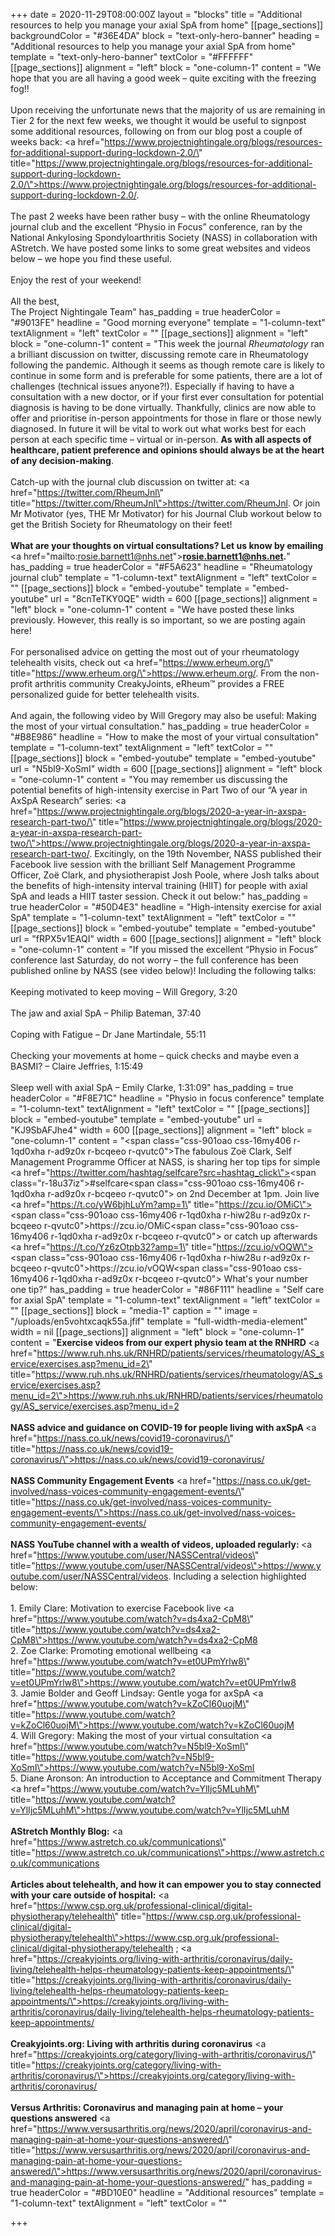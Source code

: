 +++
date = 2020-11-29T08:00:00Z
layout = "blocks"
title = "Additional resources to help you manage your axial SpA from home"
[[page_sections]]
backgroundColor = "#36E4DA"
block = "text-only-hero-banner"
heading = "Additional resources to help you manage your axial SpA from home"
template = "text-only-hero-banner"
textColor = "#FFFFFF"
[[page_sections]]
alignment = "left"
block = "one-column-1"
content = "We hope that you are all having a good week – quite exciting with the freezing fog!!<br><br>Upon receiving the unfortunate news that the majority of us are remaining in Tier 2 for the next few weeks, we thought it would be useful to signpost some additional resources, following on from our blog post a couple of weeks back: <a href=\"https://www.projectnightingale.org/blogs/resources-for-additional-support-during-lockdown-2.0/\" title=\"https://www.projectnightingale.org/blogs/resources-for-additional-support-during-lockdown-2.0/\">https://www.projectnightingale.org/blogs/resources-for-additional-support-during-lockdown-2.0/</a>.<br><br>The past 2 weeks have been rather busy – with the online Rheumatology journal club and the excellent “Physio in Focus” conference, ran by the National Ankylosing Spondyloarthritis Society (NASS) in collaboration with AStretch. We have posted some links to some great websites and videos below – we hope you find these useful.<br><br>Enjoy the rest of your weekend!<br><br>All the best,<br>The Project Nightingale Team"
has_padding = true
headerColor = "#9013FE"
headline = "Good morning everyone"
template = "1-column-text"
textAlignment = "left"
textColor = ""
[[page_sections]]
alignment = "left"
block = "one-column-1"
content = "This week the journal <em>Rheumatology</em> ran a brilliant discussion on twitter, discussing remote care in Rheumatology following the pandemic. Although it seems as though remote care is likely to continue in some form and is preferable for some patients, there are a lot of challenges (technical issues anyone?!). Especially if having to have a consultation with a new doctor, or if your first ever consultation for potential diagnosis is having to be done virtually. Thankfully, clinics are now able to offer and prioritise in-person appointments for those in flare or those newly diagnosed. In future it will be vital to work out what works best for each person at each specific time – virtual or in-person. <strong>As with all aspects of healthcare, patient preference and opinions should always be at the heart of any decision-making</strong>.<br><br>Catch-up with the journal club discussion on twitter at: <a href=\"https://twitter.com/RheumJnl\" title=\"https://twitter.com/RheumJnl\">https://twitter.com/RheumJnl</a>. Or join Mr Motivator (yes, THE Mr Motivator) for his Journal Club workout below to get the British Society for Rheumatology on their feet!<br><br><strong>What are your thoughts on virtual consultations? Let us know by emailing </strong><a href=\"mailto:rosie.barnett1@nhs.net\"><strong>rosie.barnett1@nhs.net</strong></a><strong>.</strong>"
has_padding = true
headerColor = "#F5A623"
headline = "Rheumatology journal club"
template = "1-column-text"
textAlignment = "left"
textColor = ""
[[page_sections]]
block = "embed-youtube"
template = "embed-youtube"
url = "8cnTeTKY0QE"
width = 600
[[page_sections]]
alignment = "left"
block = "one-column-1"
content = "We have posted these links previously. However, this really is so important, so we are posting again here!<br><br>For personalised advice on getting the most out of your rheumatology telehealth visits, check out <a href=\"https://www.erheum.org/\" title=\"https://www.erheum.org/\">https://www.erheum.org/</a>. From the non-profit arthritis community CreakyJoints, eRheum™ provides a FREE personalized guide for better telehealth visits.<br><br>And again, the following video by Will Gregory may also be useful: Making the most of your virtual consultation."
has_padding = true
headerColor = "#B8E986"
headline = "How to make the most of your virtual consultation"
template = "1-column-text"
textAlignment = "left"
textColor = ""
[[page_sections]]
block = "embed-youtube"
template = "embed-youtube"
url = "N5bl9-XoSmI"
width = 600
[[page_sections]]
alignment = "left"
block = "one-column-1"
content = "You may remember us discussing the potential benefits of high-intensity exercise in Part Two of our “A year in AxSpA Research” series: <a href=\"https://www.projectnightingale.org/blogs/2020-a-year-in-axspa-research-part-two/\" title=\"https://www.projectnightingale.org/blogs/2020-a-year-in-axspa-research-part-two/\">https://www.projectnightingale.org/blogs/2020-a-year-in-axspa-research-part-two/</a>. Excitingly, on the 19th November, NASS published their Facebook live session with the brilliant Self Management Programme Officer, Zoë Clark, and physiotherapist Josh Poole, where Josh talks about the benefits of high-intensity interval training (HIIT) for people with axial SpA and leads a HIIT taster session. Check it out below:"
has_padding = true
headerColor = "#50D4E3"
headline = "High-intensity exercise for axial SpA"
template = "1-column-text"
textAlignment = "left"
textColor = ""
[[page_sections]]
block = "embed-youtube"
template = "embed-youtube"
url = "fRPX5v1EAQI"
width = 600
[[page_sections]]
alignment = "left"
block = "one-column-1"
content = "If you missed the excellent “Physio in Focus” conference last Saturday, do not worry – the full conference has been published online by NASS (see video below)! Including the following talks:<br><br>Keeping motivated to keep moving – Will Gregory, 3:20<br><br>The jaw and axial SpA – Philip Bateman, 37:40<br><br>Coping with Fatigue – Dr Jane Martindale, 55:11<br><br>Checking your movements at home – quick checks and maybe even a BASMI? – Claire Jeffries, 1:15:49<br><br>Sleep well with axial SpA – Emily Clarke, 1:31:09"
has_padding = true
headerColor = "#F8E71C"
headline = "Physio in focus conference"
template = "1-column-text"
textAlignment = "left"
textColor = ""
[[page_sections]]
block = "embed-youtube"
template = "embed-youtube"
url = "KJ9SbAFJhe4"
width = 600
[[page_sections]]
alignment = "left"
block = "one-column-1"
content = "<span class=\"css-901oao css-16my406 r-1qd0xha r-ad9z0x r-bcqeeo r-qvutc0\">The fabulous Zoë Clark, Self Management Programme Officer at NASS, is sharing her top tips for simple </span><a href=\"https://twitter.com/hashtag/selfcare?src=hashtag_click\"><span class=\"r-18u37iz\">#selfcare</span></a><span class=\"css-901oao css-16my406 r-1qd0xha r-ad9z0x r-bcqeeo r-qvutc0\"> on 2nd December at 1pm. Join live </span><a href=\"https://t.co/yW6bjhLuYm?amp=1\" title=\"https://zcu.io/OMiC\"><span class=\"css-901oao css-16my406 r-1qd0xha r-hiw28u r-ad9z0x r-bcqeeo r-qvutc0\">https://</span>zcu.io/OMiC</a><span class=\"css-901oao css-16my406 r-1qd0xha r-ad9z0x r-bcqeeo r-qvutc0\"> or catch up afterwards </span><a href=\"https://t.co/Yz6zOtpb32?amp=1\" title=\"https://zcu.io/vOQW\"><span class=\"css-901oao css-16my406 r-1qd0xha r-hiw28u r-ad9z0x r-bcqeeo r-qvutc0\">https://</span>zcu.io/vOQW</a><span class=\"css-901oao css-16my406 r-1qd0xha r-ad9z0x r-bcqeeo r-qvutc0\"> What's your number one tip?</span>"
has_padding = true
headerColor = "#86F111"
headline = "Self care for axial SpA"
template = "1-column-text"
textAlignment = "left"
textColor = ""
[[page_sections]]
block = "media-1"
caption = ""
image = "/uploads/en5vohtxcaqk55a.jfif"
template = "full-width-media-element"
width = nil
[[page_sections]]
alignment = "left"
block = "one-column-1"
content = "<strong>Exercise videos from our expert physio team at the RNHRD</strong> <a href=\"https://www.ruh.nhs.uk/RNHRD/patients/services/rheumatology/AS_service/exercises.asp?menu_id=2\" title=\"https://www.ruh.nhs.uk/RNHRD/patients/services/rheumatology/AS_service/exercises.asp?menu_id=2\">https://www.ruh.nhs.uk/RNHRD/patients/services/rheumatology/AS_service/exercises.asp?menu_id=2</a><br><br><strong>NASS advice and guidance on COVID-19 for people living with axSpA </strong><a href=\"https://nass.co.uk/news/covid19-coronavirus/\" title=\"https://nass.co.uk/news/covid19-coronavirus/\">https://nass.co.uk/news/covid19-coronavirus/</a><br><br><strong>NASS Community Engagement Events</strong> <a href=\"https://nass.co.uk/get-involved/nass-voices-community-engagement-events/\" title=\"https://nass.co.uk/get-involved/nass-voices-community-engagement-events/\">https://nass.co.uk/get-involved/nass-voices-community-engagement-events/</a><br><br><strong>NASS YouTube channel with a wealth of videos, uploaded regularly: </strong><a href=\"https://www.youtube.com/user/NASSCentral/videos\" title=\"https://www.youtube.com/user/NASSCentral/videos\">https://www.youtube.com/user/NASSCentral/videos</a>. Including a selection highlighted below:<br><br>1. Emily Clare: Motivation to exercise Facebook live <a href=\"https://www.youtube.com/watch?v=ds4xa2-CpM8\" title=\"https://www.youtube.com/watch?v=ds4xa2-CpM8\">https://www.youtube.com/watch?v=ds4xa2-CpM8</a><br>2. Zoe Clarke: Promoting emotional wellbeing <a href=\"https://www.youtube.com/watch?v=et0UPmYrlw8\" title=\"https://www.youtube.com/watch?v=et0UPmYrlw8\">https://www.youtube.com/watch?v=et0UPmYrlw8</a><br>3. Jamie Bolder and Geoff Lindsay: Gentle yoga for axSpA <a href=\"https://www.youtube.com/watch?v=kZoCl60uojM\" title=\"https://www.youtube.com/watch?v=kZoCl60uojM\">https://www.youtube.com/watch?v=kZoCl60uojM</a><br>4. Will Gregory: Making the most of your virtual consultation <a href=\"https://www.youtube.com/watch?v=N5bl9-XoSmI\" title=\"https://www.youtube.com/watch?v=N5bl9-XoSmI\">https://www.youtube.com/watch?v=N5bl9-XoSmI</a><br>5. Diane Aronson: An introduction to Acceptance and Commitment Therapy <a href=\"https://www.youtube.com/watch?v=YlIjc5MLuhM\" title=\"https://www.youtube.com/watch?v=YlIjc5MLuhM\">https://www.youtube.com/watch?v=YlIjc5MLuhM</a><br><br><strong>AStretch Monthly Blog:</strong> <a href=\"https://www.astretch.co.uk/communications\" title=\"https://www.astretch.co.uk/communications\">https://www.astretch.co.uk/communications</a><br><br><strong>Articles about telehealth, and how it can empower you to stay connected with your care outside of hospital:</strong> <a href=\"https://www.csp.org.uk/professional-clinical/digital-physiotherapy/telehealth\" title=\"https://www.csp.org.uk/professional-clinical/digital-physiotherapy/telehealth\">https://www.csp.org.uk/professional-clinical/digital-physiotherapy/telehealth</a> ; <a href=\"https://creakyjoints.org/living-with-arthritis/coronavirus/daily-living/telehealth-helps-rheumatology-patients-keep-appointments/\" title=\"https://creakyjoints.org/living-with-arthritis/coronavirus/daily-living/telehealth-helps-rheumatology-patients-keep-appointments/\">https://creakyjoints.org/living-with-arthritis/coronavirus/daily-living/telehealth-helps-rheumatology-patients-keep-appointments/</a><br><br><strong>Creakyjoints.org: Living with arthritis during coronavirus</strong> <a href=\"https://creakyjoints.org/category/living-with-arthritis/coronavirus/\" title=\"https://creakyjoints.org/category/living-with-arthritis/coronavirus/\">https://creakyjoints.org/category/living-with-arthritis/coronavirus/</a><br><br><strong>Versus Arthritis: Coronavirus and managing pain at home – your questions answered</strong> <a href=\"https://www.versusarthritis.org/news/2020/april/coronavirus-and-managing-pain-at-home-your-questions-answered/\" title=\"https://www.versusarthritis.org/news/2020/april/coronavirus-and-managing-pain-at-home-your-questions-answered/\">https://www.versusarthritis.org/news/2020/april/coronavirus-and-managing-pain-at-home-your-questions-answered/</a>"
has_padding = true
headerColor = "#BD10E0"
headline = "Additional resources"
template = "1-column-text"
textAlignment = "left"
textColor = ""

+++
